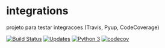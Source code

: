 # integrations
projeto para testar integracoes (Travis, Pyup, CodeCoverage)


[![Build Status](https://travis-ci.org/reversepy/integrations.svg?branch=master)](https://travis-ci.org/reversepy/integrations)
[![Updates](https://pyup.io/repos/github/reversepy/integrations/shield.svg)](https://pyup.io/repos/github/reversepy/integrations/)
[![Python 3](https://pyup.io/repos/github/reversepy/integrations/python-3-shield.svg)](https://pyup.io/repos/github/reversepy/integrations/)
[![codecov](https://codecov.io/gh/reversepy/integrations/branch/master/graph/badge.svg)](https://codecov.io/gh/reversepy/integrations)

